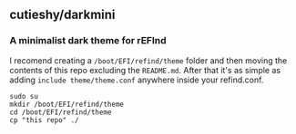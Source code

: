 ## cutieshy/darkmini
### A minimalist dark theme for rEFInd
I recomend creating a `/boot/EFI/refind/theme` folder and then moving the contents of this repo excluding the `README.md`. 
After that it's as simple as adding ```include theme/theme.conf``` anywhere inside your refind.conf.
```
sudo su
mkdir /boot/EFI/refind/theme
cd /boot/EFI/refind/theme
cp "this repo" ./
```